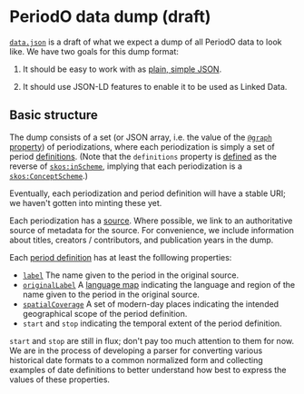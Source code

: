 # PeriodO data dump (draft)

[`data.json`](data.json) is a draft of what we expect a dump of all PeriodO data to
look like. We have two goals for this dump format:

1. It should be easy to work with as
   [plain, simple JSON](http://hublog.hubmed.org/archives/001984.html).

2. It should use JSON-LD features to enable it to be used as Linked Data.

## Basic structure

The dump consists of a set (or JSON array, i.e. the value of the
[`@graph` property](data.json#L27)) of periodizations, where each
periodization is simply a set of period [definitions](data.json#L29-133).
(Note that the `definitions` property is [defined](data.json#L5-7) as
the reverse of
[`skos:inScheme`](http://www.w3.org/TR/skos-reference/#inScheme),
implying that each periodization is a
[`skos:ConceptScheme`](http://www.w3.org/TR/skos-reference/#ConceptScheme).)

Eventually, each periodization and period definition will have a
stable URI; we haven't gotten into minting these yet.

Each periodization has a [source](data.json#L134-162). Where possible,
we link to an authoritative source of metadata for the source. For
convenience, we include information about titles, creators /
contributors, and publication years in the dump.

Each [period definition](data.json#L30-49) has at least the folllowing properties:

* [`label`](data.json#L31) The name given to the period in the original source.
* [`originalLabel`](data.json#L32-34) A
  [language map](http://www.w3.org/TR/json-ld/#language-maps) indicating the language and region of the name given to the period in the original source.
* [`spatialCoverage`](data.json#L35-40) A set of modern-day places indicating the
  intended geographical scope of the period definition.
* `start` and `stop` indicating the temporal extent of the period definition.

`start` and `stop` are still in flux; don't pay too much attention to
them for now. We are in the process of developing a parser for
converting various historical date formats to a common normalized form
and collecting examples of date definitions to better understand how
best to express the values of these properties.



